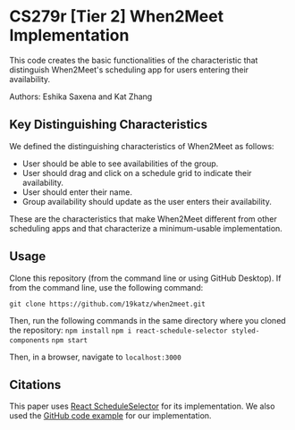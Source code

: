 # CS279r [Tier 2] When2Meet Implementation

This code creates the basic functionalities of the characteristic that distinguish When2Meet's scheduling app for users entering their availability.

Authors: Eshika Saxena and Kat Zhang

## Key Distinguishing Characteristics

We defined the distinguishing characteristics of When2Meet as follows:

* User should be able to see availabilities of the group.
* User should drag and click on a schedule grid to indicate their availability.
* User should enter their name.
* Group availability should update as the user enters their availability.

These are the characteristics that make When2Meet different from other scheduling apps and that characterize a minimum-usable implementation.

## Usage

Clone this repository (from the command line or using GitHub Desktop). If from the command line, use the following command:

`git clone https://github.com/19katz/when2meet.git`

Then, run the following commands in the same directory where you cloned the repository:
`npm install`
`npm i react-schedule-selector styled-components`
`npm start`

Then, in a browser, navigate to `localhost:3000`

## Citations

This paper uses [React ScheduleSelector](https://www.npmjs.com/package/react-schedule-selector) for its implementation. We also used the [GitHub code example](https://github.com/bibekg/react-schedule-selector) for our implementation.
